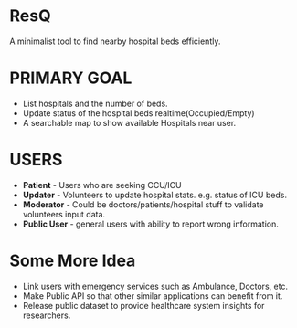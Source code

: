 # ResQ  

A minimalist tool to find nearby hospital beds efficiently. 

# PRIMARY GOAL

* List hospitals and the number of beds.
* Update status of the hospital beds realtime(Occupied/Empty)
* A searchable map to show available Hospitals near user. 
    

# USERS  

* **Patient** - Users who are seeking CCU/ICU 
* **Updater** - Volunteers to update hospital stats. e.g. status of ICU beds.
* **Moderator** -  Could be doctors/patients/hospital stuff to validate volunteers input data.
* **Public User** - general users with ability to report wrong information. 

# Some More Idea

* Link users with emergency services such as Ambulance, Doctors, etc.
* Make Public API so that other similar applications can benefit from it.
* Release public dataset to provide healthcare system insights for researchers.